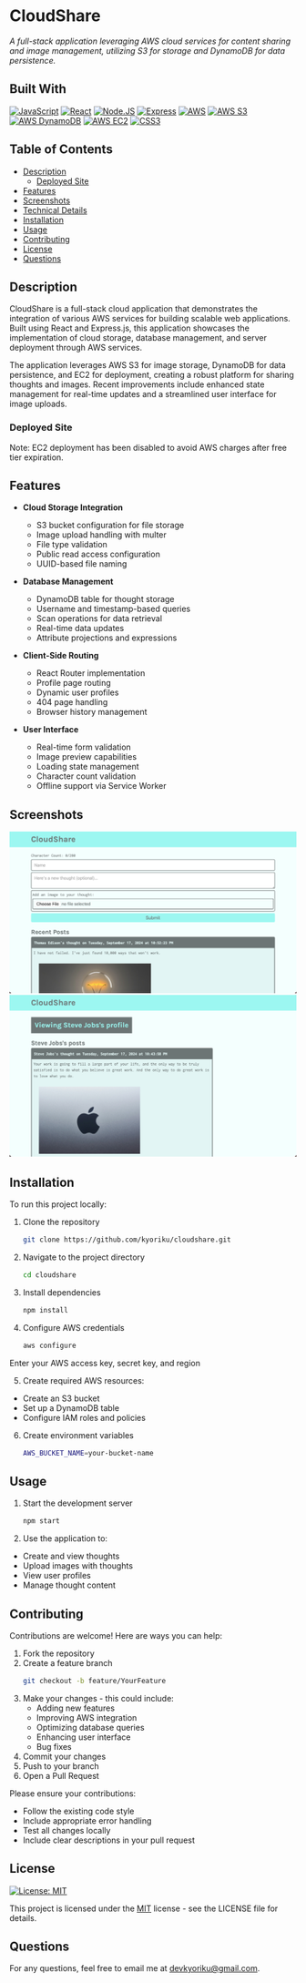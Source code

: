 # CloudShare
*A full-stack application leveraging AWS cloud services for content sharing and image management, utilizing S3 for storage and DynamoDB for data persistence.*

## Built With
[![JavaScript](https://img.shields.io/badge/JavaScript-F7DF1E.svg?style=for-the-badge&logo=JavaScript&logoColor=black)](https://developer.mozilla.org/en-US/docs/Web/JavaScript)
[![React](https://img.shields.io/badge/React-61DAFB.svg?style=for-the-badge&logo=React&logoColor=black)](https://react.dev/)
[![Node.JS](https://img.shields.io/badge/Node.js-339933?style=for-the-badge&logo=nodedotjs&logoColor=white)](https://nodejs.org/en)
[![Express](https://img.shields.io/badge/express-%23404d59.svg?style=for-the-badge&logo=express&logoColor=%2361DAFB)](https://expressjs.com/)
[![AWS](https://img.shields.io/badge/Amazon%20Web%20Services-232F3E.svg?style=for-the-badge&logo=Amazon-Web-Services&logoColor=white)](https://aws.amazon.com/)
[![AWS S3](https://img.shields.io/badge/AWS%20S3-569A31.svg?style=for-the-badge&logo=Amazon-S3&logoColor=white)](https://aws.amazon.com/s3/)
[![AWS DynamoDB](https://img.shields.io/badge/AWS%20DynamoDB-4053D6.svg?style=for-the-badge&logo=Amazon-DynamoDB&logoColor=white)](https://aws.amazon.com/dynamodb/)
[![AWS EC2](https://img.shields.io/badge/AWS%20EC2-FF9900.svg?style=for-the-badge&logo=Amazon-EC2&logoColor=white)](https://aws.amazon.com/ec2/)
[![CSS3](https://img.shields.io/badge/CSS3-1572B6?style=for-the-badge&logo=css3&logoColor=white)](https://developer.mozilla.org/en-US/docs/Web/CSS)

## Table of Contents
- [Description](#description)
  - [Deployed Site](#deployed-site)
- [Features](#features)
- [Screenshots](#screenshots)
- [Technical Details](#technical-details)
- [Installation](#installation)
- [Usage](#usage)
- [Contributing](#contributing)
- [License](#license)
- [Questions](#questions)

## Description
CloudShare is a full-stack cloud application that demonstrates the integration of various AWS services for building scalable web applications. Built using React and Express.js, this application showcases the implementation of cloud storage, database management, and server deployment through AWS services.

The application leverages AWS S3 for image storage, DynamoDB for data persistence, and EC2 for deployment, creating a robust platform for sharing thoughts and images. Recent improvements include enhanced state management for real-time updates and a streamlined user interface for image uploads.

### Deployed Site
Note: EC2 deployment has been disabled to avoid AWS charges after free tier expiration.

## Features
* **Cloud Storage Integration**
  * S3 bucket configuration for file storage
  * Image upload handling with multer
  * File type validation
  * Public read access configuration
  * UUID-based file naming

* **Database Management**
  * DynamoDB table for thought storage
  * Username and timestamp-based queries
  * Scan operations for data retrieval
  * Real-time data updates
  * Attribute projections and expressions

* **Client-Side Routing**
  * React Router implementation
  * Profile page routing
  * Dynamic user profiles
  * 404 page handling
  * Browser history management

* **User Interface**
  * Real-time form validation
  * Image preview capabilities
  * Loading state management
  * Character count validation
  * Offline support via Service Worker

## Screenshots
![Home](client/public/screenshots/cloudshare-home.jpg)
![Profile](client/public/screenshots/cloudshare-profile.jpg)

## Installation
To run this project locally:

1. Clone the repository
   ```bash
   git clone https://github.com/kyoriku/cloudshare.git
   ```

2. Navigate to the project directory
   ```bash
   cd cloudshare
   ```

3. Install dependencies
   ```bash
   npm install
   ```

4. Configure AWS credentials
   ```bash
   aws configure
   ```
  Enter your AWS access key, secret key, and region

5. Create required AWS resources:
  * Create an S3 bucket
  * Set up a DynamoDB table
  * Configure IAM roles and policies

6. Create environment variables
   ```bash
   AWS_BUCKET_NAME=your-bucket-name
   ```

## Usage
1. Start the development server
   ```bash
   npm start
   ```

2. Use the application to:
  * Create and view thoughts
  * Upload images with thoughts
  * View user profiles
  * Manage thought content

## Contributing
Contributions are welcome! Here are ways you can help:

1. Fork the repository
2. Create a feature branch
   ```bash
   git checkout -b feature/YourFeature
   ```
3. Make your changes - this could include:
   * Adding new features
   * Improving AWS integration
   * Optimizing database queries
   * Enhancing user interface
   * Bug fixes
4. Commit your changes
5. Push to your branch
6. Open a Pull Request

Please ensure your contributions:
* Follow the existing code style
* Include appropriate error handling
* Test all changes locally
* Include clear descriptions in your pull request

## License
[![License: MIT](https://img.shields.io/badge/License-MIT-blue.svg?style=for-the-badge&logo=mit)](https://opensource.org/licenses/MIT)

This project is licensed under the [MIT](https://opensource.org/licenses/MIT) license - see the LICENSE file for details.

## Questions
For any questions, feel free to email me at devkyoriku@gmail.com.